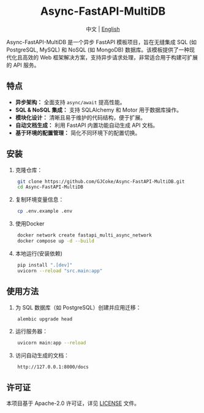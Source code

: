 <div align="center">
	<h1>Async-FastAPI-MultiDB</h1>
  <span>中文 | <a href="./README-EN.md">English</a></span>
</div>

Async-FastAPI-MultiDB 是一个异步 FastAPI 模板项目，旨在无缝集成 SQL (如 PostgreSQL, MySQL) 和 NoSQL (如 MongoDB) 数据库。该模板提供了一种现代化且高效的 Web 框架解决方案，支持异步请求处理，非常适合用于构建可扩展的 API 服务。

## 特点
- **异步架构：** 全面支持 `async/await` 提高性能。
- **SQL & NoSQL 集成：** 支持 SQLAlchemy 和 Motor 用于数据库操作。
- **模块化设计：** 清晰且易于维护的代码结构，便于扩展。
- **自动文档生成：** 利用 FastAPI 内置功能自动生成 API 文档。
- **基于环境的配置管理：** 简化不同环境下的配置切换。

## 安装
1. 克隆仓库：
```bash
    git clone https://github.com/GJCoke/Async-FastAPI-MultiDB.git
    cd Async-FastAPI-MultiDB
```
2. 复制环境变量信息：
```bash
    cp .env.example .env
```
3. 使用Docker
```bash
    docker network create fastapi_multi_async_network
    docker compose up -d --build
```
4. 本地运行(安装依赖)
```bash
    pip install ".[dev]"
    uvicorn --reload "src.main:app"
```

## 使用方法
1. 为 SQL 数据库（如 PostgreSQL）创建并应用迁移：
```bash
    alembic upgrade head
```
2. 运行服务器：
```bash
    uvicorn main:app --reload
```
3. 访问自动生成的文档：
```
    http://127.0.0.1:8000/docs
```

## 许可证
本项目基于 Apache-2.0 许可证，详见 [LICENSE](LICENSE) 文件。

